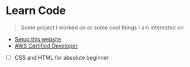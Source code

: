 # Learn Code

> Some project I worked on or some cool things I am interested on

* [Setup this website](./learn-code/website-setup.md)
* [AWS Certified Developer](./learn-code/aws-associate-developer)
* [ ] CSS and HTML for absolute beginner
